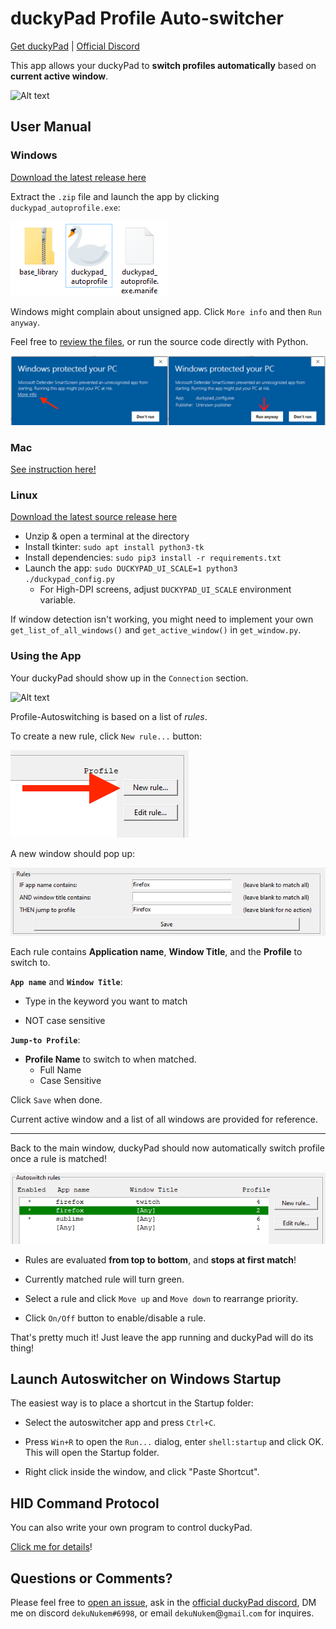 # duckyPad Profile Auto-switcher

[Get duckyPad](https://duckypad.com) | [Official Discord](https://discord.gg/4sJCBx5)

This app allows your duckyPad to **switch profiles automatically** based on **current active window**.

![Alt text](resources/switch.gif)

## User Manual

### Windows

[Download the latest release here](https://github.com/dekuNukem/duckyPad-profile-autoswitcher/releases/latest)

Extract the `.zip` file and launch the app by clicking `duckypad_autoprofile.exe`:

![Alt text](resources/app.png)

Windows might complain about unsigned app. Click `More info` and then `Run anyway`.

Feel free to [review the files](./src), or run the source code directly with Python.

![Alt text](resources/defender.png)

### Mac

[See instruction here!](./linux_macos_notes.md)

### Linux

[Download the latest source release here](https://github.com/dekuNukem/duckyPad-profile-autoswitcher/releases/latest)

* Unzip & open a terminal at the directory
* Install tkinter: `sudo apt install python3-tk`
* Install dependencies: `sudo pip3 install -r requirements.txt`
* Launch the app: `sudo DUCKYPAD_UI_SCALE=1 python3 ./duckypad_config.py`
	* For High-DPI screens, adjust `DUCKYPAD_UI_SCALE` environment variable.

If window detection isn't working, you might need to implement your own `get_list_of_all_windows()` and `get_active_window()` in `get_window.py`.

### Using the App

Your duckyPad should show up in the `Connection` section.

![Alt text](resources/empty.png)

Profile-Autoswitching is based on a list of *rules*.

To create a new rule, click `New rule...` button:

![Alt text](resources/rulebox.png)

A new window should pop up:

![Alt text](resources/new.png)

Each rule contains **Application name**, **Window Title**, and the **Profile** to switch to.

**`App name`** and **`Window Title`**:

* Type in the keyword you want to match

* NOT case sensitive

**`Jump-to Profile`**:

* **Profile Name** to switch to when matched.
	* Full Name
	* Case Sensitive

Click `Save` when done.

Current active window and a list of all windows are provided for reference.

-------

Back to the main window, duckyPad should now automatically switch profile once a rule is matched!

![Alt text](resources/active_rules.png)

* Rules are evaluated **from top to bottom**, and **stops at first match**!

* Currently matched rule will turn green. 

* Select a rule and click `Move up` and `Move down` to rearrange priority.

* Click `On/Off` button to enable/disable a rule.

That's pretty much it! Just leave the app running and duckyPad will do its thing!

## Launch Autoswitcher on Windows Startup

The easiest way is to place a shortcut in the Startup folder:

* Select the autoswitcher app and press `Ctrl+C`.

* Press `Win+R` to open the `Run...` dialog, enter `shell:startup` and click OK. This will open the Startup folder.

* Right click inside the window, and click "Paste Shortcut". 

## HID Command Protocol

You can also write your own program to control duckyPad.

[Click me for details](HID_details.md)!

## Questions or Comments?

Please feel free to [open an issue](https://github.com/dekuNukem/duckypad/issues), ask in the [official duckyPad discord](https://discord.gg/4sJCBx5), DM me on discord `dekuNukem#6998`, or email `dekuNukem`@`gmail`.`com` for inquires.

